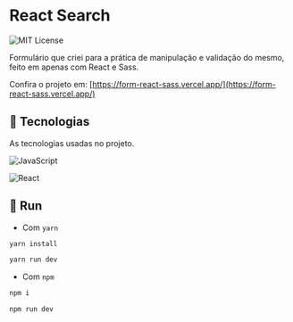 # React Search 
![MIT License](https://img.shields.io/badge/License-MIT-green.svg)

Formulário que criei para a prática de manipulação e validação do mesmo, feito em apenas com React e Sass.

Confira o projeto em: [https://form-react-sass.vercel.app/](https://form-react-sass.vercel.app/)


## 📼 Tecnologias
As tecnologias usadas no projeto.

![JavaScript](https://img.shields.io/badge/JavaScript-323330?style=for-the-badge&logo=javascript&logoColor=F7DF1E)

![React](https://img.shields.io/badge/React-20232A?style=for-the-badge&logo=react&logoColor=61DAFB)

## 💈 Run 

- Com `yarn`
```bash
yarn install

yarn run dev
```

- Com `npm` 
```bash
npm i

npm run dev
```
